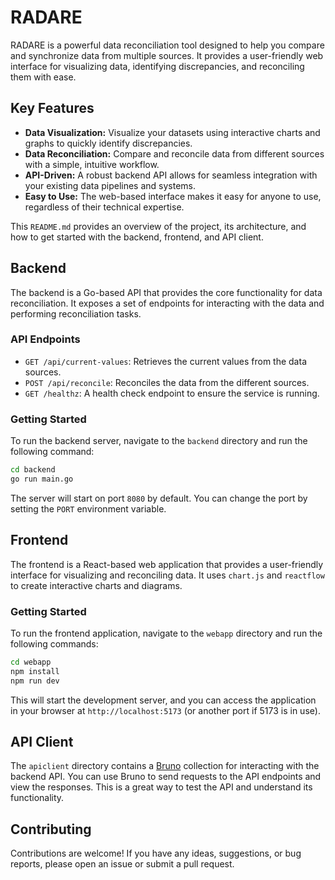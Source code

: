 # RADARE

RADARE is a powerful data reconciliation tool designed to help you compare and synchronize data from multiple sources. It provides a user-friendly web interface for visualizing data, identifying discrepancies, and reconciling them with ease.

## Key Features

- **Data Visualization:** Visualize your datasets using interactive charts and graphs to quickly identify discrepancies.
- **Data Reconciliation:** Compare and reconcile data from different sources with a simple, intuitive workflow.
- **API-Driven:** A robust backend API allows for seamless integration with your existing data pipelines and systems.
- **Easy to Use:** The web-based interface makes it easy for anyone to use, regardless of their technical expertise.

This `README.md` provides an overview of the project, its architecture, and how to get started with the backend, frontend, and API client.

## Backend

The backend is a Go-based API that provides the core functionality for data reconciliation. It exposes a set of endpoints for interacting with the data and performing reconciliation tasks.

### API Endpoints

- `GET /api/current-values`: Retrieves the current values from the data sources.
- `POST /api/reconcile`: Reconciles the data from the different sources.
- `GET /healthz`: A health check endpoint to ensure the service is running.

### Getting Started

To run the backend server, navigate to the `backend` directory and run the following command:

```bash
cd backend
go run main.go
```

The server will start on port `8080` by default. You can change the port by setting the `PORT` environment variable.

## Frontend

The frontend is a React-based web application that provides a user-friendly interface for visualizing and reconciling data. It uses `chart.js` and `reactflow` to create interactive charts and diagrams.

### Getting Started

To run the frontend application, navigate to the `webapp` directory and run the following commands:

```bash
cd webapp
npm install
npm run dev
```

This will start the development server, and you can access the application in your browser at `http://localhost:5173` (or another port if 5173 is in use).

## API Client

The `apiclient` directory contains a [Bruno](https://www.usebruno.com/) collection for interacting with the backend API. You can use Bruno to send requests to the API endpoints and view the responses. This is a great way to test the API and understand its functionality.

## Contributing

Contributions are welcome! If you have any ideas, suggestions, or bug reports, please open an issue or submit a pull request.